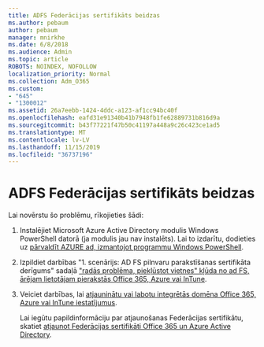 ```yaml
---
title: ADFS Federācijas sertifikāts beidzas
ms.author: pebaum
author: pebaum
manager: mnirkhe
ms.date: 6/8/2018
ms.audience: Admin
ms.topic: article
ROBOTS: NOINDEX, NOFOLLOW
localization_priority: Normal
ms.collection: Adm_O365
ms.custom:
- "645"
- "1300012"
ms.assetid: 26a7eebb-1424-4ddc-a123-af1cc94bc40f
ms.openlocfilehash: eafd31e91340b41b7948fb1fe62889731b816d9a
ms.sourcegitcommit: b43f77221f47b50c41197a448a9c26c423ce1ad5
ms.translationtype: MT
ms.contentlocale: lv-LV
ms.lasthandoff: 11/15/2019
ms.locfileid: "36737196"
---
```

# <a name="adfs-federation-certificate-expiring"></a>ADFS Federācijas sertifikāts beidzas

Lai novērstu šo problēmu, rīkojieties šādi:
  
1. Instalējiet Microsoft Azure Active Directory modulis Windows PowerShell datorā (ja modulis jau nav instalēts). Lai to izdarītu, dodieties uz [pārvaldīt AZURE ad, izmantojot programmu Windows PowerShell](https://aka.ms/aadposh).

2. Izpildiet darbības "1. scenārijs: AD FS pilnvaru parakstīšanas sertifikāta derīgums" sadaļā ["radās problēma, piekļūstot vietnes" kļūda no ad FS, ārējam lietotājam pierakstās Office 365, Azure vai InTune](https://support.microsoft.com/help/2713898/there-was-a-problem-accessing-the-site-error-from-ad-fs-when-a-federat).

3. Veiciet darbības, lai [atjauninātu vai labotu integrētās domēna Office 365, Azure vai InTune iestatījumus](https://docs.microsoft.com/office365/troubleshoot/security/update-federated-domain-office-365).

    Lai iegūtu papildinformāciju par atjaunošanas Federācijas sertifikātu, skatiet [atjaunot Federācijas sertifikāti Office 365 un Azure Active Directory](https://docs.microsoft.com/azure/active-directory/connect/active-directory-aadconnect-o365-certs).
